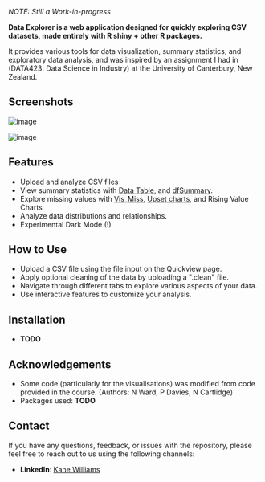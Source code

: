 *NOTE: Still a Work-in-progress*

**Data Explorer is a web application designed for quickly exploring CSV datasets, made entirely with R shiny + other R packages.**

It provides various tools for data visualization, summary statistics, and exploratory data analysis, and was inspired by an assignment I had in (DATA423: Data Science in Industry) at the University of Canterbury, New Zealand.

## Screenshots

![image](https://github.com/user-attachments/assets/fa61e28d-c9d9-41ad-92cc-99c168e2133b)

![image](https://github.com/user-attachments/assets/d68dda36-95e9-4481-bdc3-a887da9a5a0a)




## Features

- Upload and analyze CSV files
- View summary statistics with [Data Table](https://datatables.net), and [dfSummary](https://cran.r-project.org/web/packages/summarytools/vignettes/introduction.html).
- Explore missing values with [Vis_Miss](https://www.rdocumentation.org/packages/visdat/versions/0.6.0/topics/vis_miss), [Upset charts](https://upset.app), and Rising Value Charts
- Analyze data distributions and relationships.
- Experimental Dark Mode (!)

## How to Use

- Upload a CSV file using the file input on the Quickview page.
- Apply optional cleaning of the data by uploading a ".clean" file.
- Navigate through different tabs to explore various aspects of your data.
- Use interactive features to customize your analysis.

## Installation

- **TODO**

## Acknowledgements

- Some code (particularly for the visualisations) was modified from code provided in the course. (Authors: N Ward, P Davies, N Cartlidge)
- Packages used: **TODO**

## Contact

If you have any questions, feedback, or issues with the repository, please feel free to reach out to us using the following channels:

- **LinkedIn**: [Kane Williams](https://www.linkedin.com/in/kane-williams01/)
